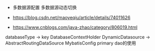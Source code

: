 - 多数据源配置 多数据源动态切换

- https://blog.csdn.net/maoyeqiu/article/details/74011626

- https://www.cnblogs.com/java-zhao/category/806019.html


databaseType -> key
DatabaseContextHolder
DynamicDatasource -> AbstractRoutingDataSource
MybatisConfig
primary dao的使用


